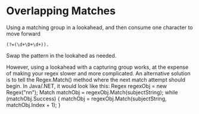 # Overlapping Matches

Using a matching group in a lookahead, and then consume one character to move forward

```
(?=(\d+\D+\d+)).
```
Swap the pattern in the lookahed as needed.

However, using a lookahead with a capturing group works, at the expense of making your regex slower and more complicated. An alternative solution is to tell the Regex.Match() method where the next match attempt should begin. In Java/.NET, it would look like this:
Regex regexObj = new Regex("nn");
Match matchObj = regexObj.Match(subjectString);
while (matchObj.Success) {
    matchObj = regexObj.Match(subjectString, matchObj.Index + 1); 
}
